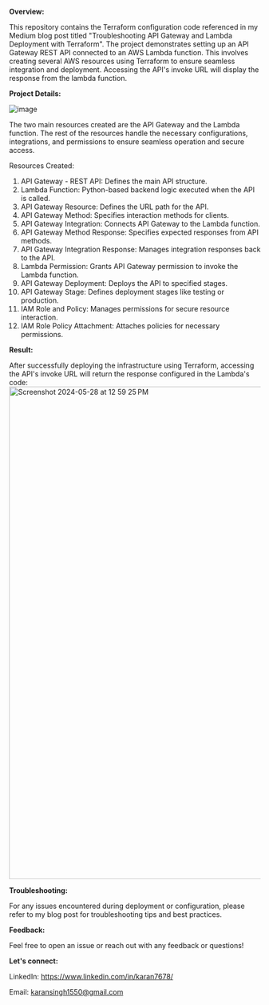 **Overview:**

This repository contains the Terraform configuration code referenced in my Medium blog post titled "Troubleshooting API Gateway and Lambda Deployment with Terraform". The project demonstrates setting up an API Gateway REST API connected to an AWS Lambda function. This involves creating several AWS resources using Terraform to ensure seamless integration and deployment. Accessing the API's invoke URL will display the response from the lambda function. 

**Project Details:**

![image](https://github.com/Karan-Singh-01/terraform-aws/assets/157451190/89503e2c-b22d-40ae-bcb0-6ba6c13b26a1)


The two main resources created are the API Gateway and the Lambda function. The rest of the resources handle the necessary configurations, integrations, and permissions to ensure seamless operation and secure access.

Resources Created:
1. API Gateway - REST API: Defines the main API structure.
2. Lambda Function: Python-based backend logic executed when the API is called.
3. API Gateway Resource: Defines the URL path for the API.
4. API Gateway Method: Specifies interaction methods for clients.
5. API Gateway Integration: Connects API Gateway to the Lambda function.
6. API Gateway Method Response: Specifies expected responses from API methods.
7. API Gateway Integration Response: Manages integration responses back to the API.
8. Lambda Permission: Grants API Gateway permission to invoke the Lambda function.
9. API Gateway Deployment: Deploys the API to specified stages.
10. API Gateway Stage: Defines deployment stages like testing or production.
11. IAM Role and Policy: Manages permissions for secure resource interaction.
12. IAM Role Policy Attachment: Attaches policies for necessary permissions.

**Result:**

After successfully deploying the infrastructure using Terraform, accessing the API's invoke URL will return the response configured in the Lambda's code:
<img width="984" alt="Screenshot 2024-05-28 at 12 59 25 PM" src="https://github.com/Karan-Singh-01/terraform-aws/assets/157451190/5326dfec-c119-44e7-8f6f-0122320faf27">


**Troubleshooting:**

For any issues encountered during deployment or configuration, please refer to my blog post for troubleshooting tips and best practices.

**Feedback:**

Feel free to open an issue or reach out with any feedback or questions!

**Let's connect:**

LinkedIn: https://www.linkedin.com/in/karan7678/

Email: karansingh1550@gmail.com
